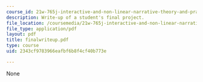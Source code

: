 ```yaml
---
course_id: 21w-765j-interactive-and-non-linear-narrative-theory-and-practice-spring-2004
description: Write-up of a student's final project.
file_location: /coursemedia/21w-765j-interactive-and-non-linear-narrative-theory-and-practice-spring-2004/2343cf9783966eafbf6b8f4cf40b773e_finalwriteup.pdf
file_type: application/pdf
layout: pdf
title: finalwriteup.pdf
type: course
uid: 2343cf9783966eafbf6b8f4cf40b773e

---
```

None